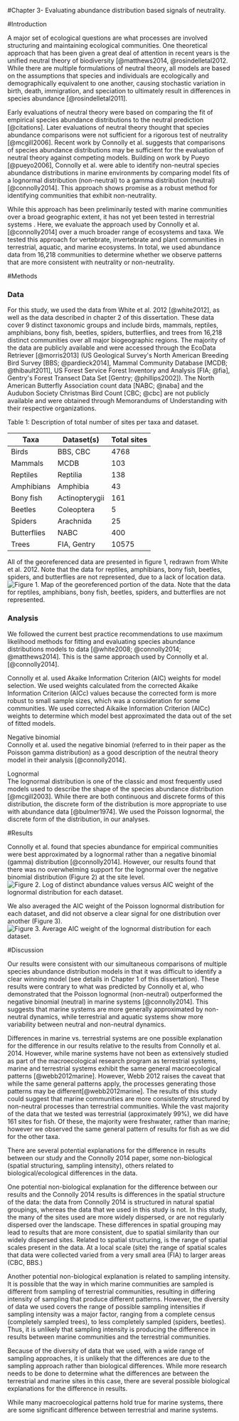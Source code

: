 #Chapter 3- Evaluating abundance distribution based signals of neutrality.

#Introduction
<!--Neutral theory is a big important theory-->
A major set of ecological questions are what processes are involved structuring and maintaining ecological communities.  One theoretical approach that has been given a great deal of attention in recent years is the unified neutral theory of biodiversity [@matthews2014, @rosindelletal2012.  While there are multiple formulations of neutral theory, all models are based on the assumptions that species and individuals are ecologically and demographically equivalent to one another, causing stochastic variation in birth, death, immigration, and speciation to ultimately result in differences in species abundance [@rosindelletal2011].

Early evaluations of neutral theory were based on comparing the fit of empirical species abundance distributions to the neutral prediction [@citations]. Later evaluations of neutral theory thought that species abundance comparisons were not sufficient for a rigorous test of neutrality [@mcgill2006]. Recent work by Connolly et al. suggests that comparisons of species abundance distributions may be sufficient for the evaluation of neutral theory against competing models.
Building on work by Pueyo [@pueyo2006], Connolly et al. were able to identify non-neutral species abundance distributions in marine environments by comparing model fits of a lognormal distribution (non-neutral) to a gamma distribution (neutral)[@connolly2014].  This approach shows promise as a robust method for identifying communities that exhibit non-neutrality.

<!--Works for marine systems, does it work with more data, both terrestrial and marine.-->
While this approach has been preliminarily tested with marine communities over a broad geographic extent, it has not yet been tested in terrestrial systems <!--with a really expansive dataset-->.  Here, we evaluate the approach used by Connolly et al. [@connolly2014] over a much broader range of ecosystems and taxa.  We tested this approach for vertebrate, invertebrate and plant communities in terrestrial, aquatic, and marine ecosystems.  In total, we used abundance data from 16,218 communities to determine whether we observe patterns that are more consistent with neutrality or non-neutrality.

#Methods
<!-- Redid analyses with more data-->
### Data
For this study, we used the data from White et al. 2012 [@white2012], as well as the data described in chapter 2 of this dissertation.  These data cover 9 distinct taxonomic groups and include birds, mammals, reptiles, amphibians, bony fish, beetles, spiders, butterflies, and trees from 16,218 distinct communities over all major biogeographic regions.  The majority of the data are publicly available and were accessed through the EcoData Retriever [@morris2013] (US Geological Survey's North American Breeding Bird Survey [BBS; @pardieck2014], Mammal Community Database [MCDB; @thibault2011], US Forest Service Forest Inventory and Analysis [FIA; @fia], Gentry's Forest Transect Data Set [Gentry; @phillips2002]). The North American Butterfly Association count data [NABC; @naba] and the Audubon Society Christmas Bird Count [CBC; @cbc] are not publicly available and were obtained through Memorandums of Understanding with their respective organizations.

Table 1: Description of total number of sites per taxa and dataset.

| Taxa        | Dataset(s)     | Total sites |
|-------------|----------------|-------------|
| Birds       | BBS, CBC       | 4768        |
| Mammals     | MCDB           | 103         |
| Reptiles    | Reptilia       | 138         |
| Amphibians  | Amphibia       | 43          |
| Bony fish   | Actinopterygii | 161         |
| Beetles     | Coleoptera     | 5           |
| Spiders     | Arachnida      | 25          |
| Butterflies | NABC           | 400         |
| Trees       | FIA, Gentry    | 10575       |

All of the georeferenced data are presented in figure 1, redrawn from White et al. 2012.  Note that the data for reptiles, amphibians, bony fish, beetles, spiders, and butterflies are not represented, due to a lack of location data. 
![Figure 1. Map of the georeferenced portion of the data.  Note that the data for reptiles, amphibians, bony fish, beetles, spiders, and butterflies are not represented.](./sad-data/chapter3/partial_sites_map.png)

  
### Analysis
<!--Robust test with maximum likelihood methods and AiCc weights.-->
We followed the current best practice recommendations to use maximum likelihood methods for fitting and evaluating species abundance distributions models to data [@white2008; @connolly2014; @matthews2014].  This is the same approach used by Connolly et al. [@connolly2014].

Connolly et al. used Akaike Information Criterion (AIC) weights for model selection.  We used weights calculated from the corrected Akaike Information Criterion (AICc) values because the corrected form is more robust to small sample sizes, which was a consideration for some communities.  We used corrected Aikaike Information Criterion (AICc) weights to determine which model best approximated the data out of the set of fitted models.

<!--negative binomial vs. Poisson gamma:  Needs help regarding language and correctness-->
Negative binomial  
Connolly et al. used the negative binomial (referred to in their paper as the Poisson gamma distribution) as a good description of the neutral theory model in their analysis [@connolly2014].

Lognormal  
The lognormal distribution is one of the classic and most frequently used models used to describe the shape of the species abundance distribution [@mcgill2003].  While there are both continuous and discrete forms of this distribution, the discrete form of the distribution is more appropriate to use with abundance data [@bulmer1974].  We used the Poisson lognormal, the discrete form of the distribution, in our analyses.

#Results
<!-- Graphs  -->
Connolly et al. found that species abundance for empirical communities were best approximated by a lognormal rather than a negative binomial (gamma) distribution [@connolly2014].  However, our results found that there was no overwhelming support for the lognormal over the negative binomial distribution (Figure 2) at the site level. 
![Figure 2. Log of distinct abundance values versus AIC weight of the lognormal distribution for each dataset.](./sad-data/chapter3/distabclasses_vs_lognormwgt.png)


We also averaged the AIC weight of the Poisson lognormal distribution for each dataset, and did not observe a clear signal for one distribution over another (Figure 3).
![Figure 3. Average AIC weight of the lognormal distribution for each dataset.](./sad-data/chapter3/avgvals_by_dataset.png)


#Discussion
<!--Big picture.-->
<!-- Our results are consistent with chapter 1, in that it seems to be really hard to pick a clear winner among/between models.-->
Our results were consistent with our simultaneous comparisons of multiple species abundance distribution models in that it was difficult to identify a clear winning model (see details in Chapter 1 of this dissertation).  <!-- Our results differ from the Connolly results-->These results were contrary to what was predicted by Connolly et al, who demonstrated that the Poisson lognormal (non-neutral) outperformed the negative binomial (neutral) in marine systems [@connolly2014].  This suggests that marine systems are more generally approximated by non-neutral dynamics, while terrestrial and aquatic systems show more variability between neutral and non-neutral dynamics.  

<!--There are possible explanations for this.-->
<!--Could be a terrestrial vs. marine thing, although fish showed the same pattern.  The fish data was a little over half freshwater, a few estuary, and the rest marine, but a lot of near shore, mangrove-y areas.  No deep water sites.-->
Differences in marine vs. terrestrial systems are one possible explanation for the difference in our results relative to the results from Connolly et al. 2014.  However, while marine systems have not been as extensively studied as part of the macroecological research program as terrestrial systems, marine and terrestrial systems exhibit the same general macroecological patterns [@webb2012marine].  However, Webb 2012 raises the caveat that while the same general patterns apply, the processes generating those patterns may be different[@webb2012marine].  The results of this study could suggest that marine communities are more consistently structured by non-neutral processes than terrestrial communities.  While the vast majority of the data that we tested was terrestrial (approximately 99%), we did have 161 sites for fish.  Of these, the majority were freshwater, rather than marine; however we observed the same general pattern of results for fish as we did for the other taxa.

There are several potential explanations for the difference in results between our study and the Connolly 2014 paper, some non-biological (spatial structuring, sampling intensity), others related to biological/ecological differences in the data.

One potential non-biological explanation for the difference between our results and the Connolly 2014 results is differences in the spatial structure of the data: the data from Connolly 2014 is structured in natural spatial groupings, whereas the data that we used in this study is not.  In this study, the many of the sites used are more widely dispersed, or are not regularly dispersed over the landscape.  These differences in spatial grouping may lead to results that are more consistent, due to spatial similarity than our widely dispersed sites.  Related to spatial structuring, is the range of spatial scales present in the data. At a local scale (site) the range of spatial scales that data were collected varied from a very small area (FIA) to larger areas (CBC, BBS.)

Another potential non-biological explanation is related to sampling intensity.  It is possible that the way in which marine communities are sampled is different from sampling of terrestrial communities, resulting in differing intensity of sampling that produce different patterns.   However, the diversity of data we used covers the range of possible sampling intensities if sampling intensity was a major factor, ranging from a complete census (completely sampled trees), to less completely sampled (spiders, beetles).  Thus, it is unlikely that sampling intensity is producing the difference in results between marine communities and the terrestrial communities.

Because of the diversity of data that we used, with a wide range of sampling approaches, it is unlikely that the differences are due to the sampling approach rather than biological differences.  While more research needs to be done to determine what the differences are between the terrestrial and marine sites in this case, there are several possible biological explanations for the difference in results.

While many macroecological patterns hold true for marine systems, there are some significant difference between terrestrial and marine systems.
<!-- Inverted biomass pyramid for marine vs. terrestrial systems. -->

<!-- Why do marine and terrestrial systems differ.  Migration, dispersal?  -->

<!-- Magurran and Henderson 2003, core-occasional species concept, difference in core vs. transient between terrestrial and marine -->

<!-- Differences in number of individuals, number of species terrestrial vs. marine-->
  
